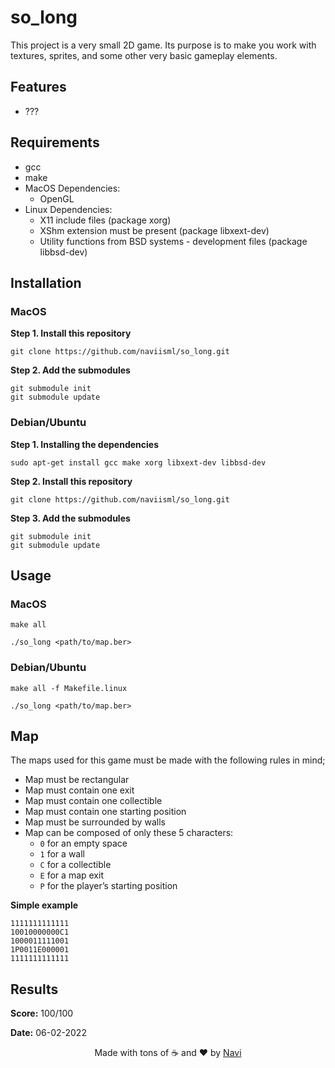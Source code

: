 # so_long

This project is a very small 2D game. Its purpose is to make you work with textures, sprites, and some other very basic gameplay elements.

## Features

- ???

## Requirements

- gcc
- make
- MacOS Dependencies:
	- OpenGL
- Linux Dependencies:
	- X11 include files (package xorg)
	- XShm extension must be present (package libxext-dev)
	- Utility functions from BSD systems - development files (package libbsd-dev)

## Installation

### MacOS

**Step 1. Install this repository**

```
git clone https://github.com/naviisml/so_long.git
```

**Step 2. Add the submodules**

```
git submodule init
git submodule update
```

### Debian/Ubuntu

**Step 1. Installing the dependencies**

```
sudo apt-get install gcc make xorg libxext-dev libbsd-dev
```

**Step 2. Install this repository**

```
git clone https://github.com/naviisml/so_long.git
```

**Step 3. Add the submodules**

```
git submodule init
git submodule update
```

## Usage

### MacOS

```
make all
```

```
./so_long <path/to/map.ber>
```

### Debian/Ubuntu

```
make all -f Makefile.linux
```

```
./so_long <path/to/map.ber>
```

## Map

The maps used for this game must be made with the following rules in mind;
- Map must be rectangular
- Map must contain one exit
- Map must contain one collectible
- Map must contain one starting position
- Map must be surrounded by walls
- Map can be composed of only these 5 characters:
	- `0` for an empty space
	- `1` for a wall
	- `C` for a collectible
	- `E` for a map exit
	- `P` for the player’s starting position

**Simple example**

```
1111111111111
10010000000C1
1000011111001
1P0011E000001
1111111111111
```

## Results

**Score:** 100/100

**Date:** 06-02-2022

<div align=center>Made with tons of ☕ and ❤️ by <a href="https://github.com/naviisml">Navi</a></div>
